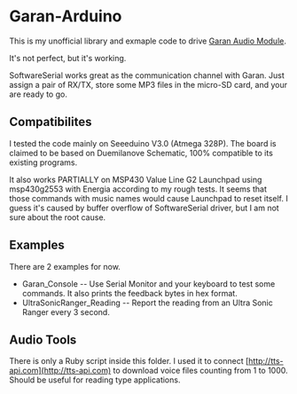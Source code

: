 Garan-Arduino
=============

This is my unofficial library and exmaple code to drive [Garan Audio Module](http://www.seeedstudio.com/depot/garan-audio-module-p-1607.html).

It's not perfect, but it's working.

SoftwareSerial works great as the communication channel with Garan. Just assign a pair of RX/TX, store some MP3 files in the micro-SD card, and your are ready to go.

Compatibilites
--------------

I tested the code mainly on Seeeduino V3.0 (Atmega 328P). The board is claimed to be based on Duemilanove Schematic, 100% compatible to its existing programs.

It also works PARTIALLY on MSP430 Value Line G2 Launchpad using msp430g2553 with Energia according to my rough tests. It seems that those commands with music names would cause Launchpad to reset itself. I guess it's caused by buffer overflow of SoftwareSerial driver, but I am not sure about the root cause.

Examples
--------

There are 2 examples for now.

* Garan_Console -- Use Serial Monitor and your keyboard to test some commands. It also prints the feedback bytes in hex format.
* UltraSonicRanger_Reading -- Report the reading from an Ultra Sonic Ranger every 3 second.

Audio Tools
-----------

There is only a Ruby script inside this folder. I used it to connect [http://tts-api.com](http://tts-api.com) to download voice files counting from 1 to 1000. Should be useful for reading type applications.

